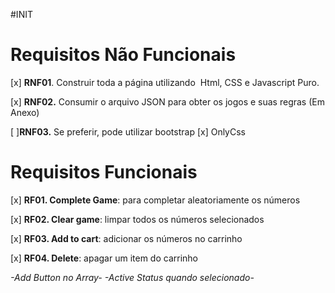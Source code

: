 #INIT

# **Requisitos Não Funcionais**

[x] **RNF01**. Construir toda a página utilizando  Html, CSS e Javascript Puro.

[x] **RNF02.** Consumir o arquivo JSON para obter os jogos e suas regras (Em Anexo)

[ ]**RNF03.** Se preferir, pode utilizar bootstrap
[x] OnlyCss

# **Requisitos Funcionais**

[x] **RF01. Complete Game**: para completar aleatoriamente os números

[x] **RF02. Clear game**: limpar todos os números selecionados

[x] **RF03. Add to cart**: adicionar os números no carrinho

[x] **RF04. Delete**: apagar um item do carrinho

_-Add Button no Array-_
_-Active Status quando selecionado-_
